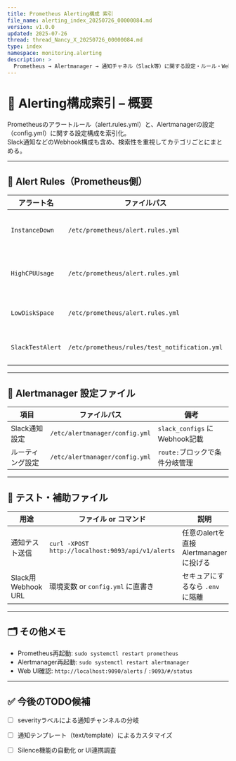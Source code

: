 ```yaml
---
title: Prometheus Alerting構成 索引
file_name: alerting_index_20250726_00000084.md
version: v1.0.0
updated: 2025-07-26
thread: thread_Nancy_X_20250726_00000084.md
type: index
namespace: monitoring.alerting
description: >
  Prometheus → Alertmanager → 通知チャネル（Slack等）に関する設定・ルール・Webhook連携の構成を索引化したドキュメント。
---
```


# 📓 Alerting構成索引 – 概要

Prometheusのアラートルール（alert.rules.yml）と、Alertmanagerの設定（config.yml）に関する設定構成を索引化。  
Slack通知などのWebhook構成も含め、検索性を重視してカテゴリごとにまとめる。

---

## 🔔 Alert Rules（Prometheus側）

| アラート名        | ファイルパス                                 | 概要                        |
|------------------|---------------------------------------------|-----------------------------|
| `InstanceDown`   | `/etc/prometheus/alert.rules.yml`           | Node Exporterなどの死活監視 |
| `HighCPUUsage`   | `/etc/prometheus/alert.rules.yml`           | CPU使用率が一定以上で通知  |
| `LowDiskSpace`   | `/etc/prometheus/alert.rules.yml`           | ディスク残量の不足検知     |
| `SlackTestAlert` | `/etc/prometheus/rules/test_notification.yml` | Slack通知テスト用           |

---

## 🧭 Alertmanager 設定ファイル

| 項目            | ファイルパス                         | 備考                           |
|----------------|-------------------------------------|-------------------------------|
| Slack通知設定   | `/etc/alertmanager/config.yml`      | `slack_configs` にWebhook記載  |
| ルーティング設定 | `/etc/alertmanager/config.yml`      | `route:`ブロックで条件分岐管理 |

---

## 📡 テスト・補助ファイル

| 用途                     | ファイル or コマンド                            | 説明                                     |
|--------------------------|-----------------------------------------------|------------------------------------------|
| 通知テスト送信           | `curl -XPOST http://localhost:9093/api/v1/alerts` | 任意のalertを直接Alertmanagerに投げる   |
| Slack用Webhook URL       | 環境変数 or `config.yml` に直書き               | セキュアにするなら `.env` に隔離         |

---

## 🗂 その他メモ

- Prometheus再起動: `sudo systemctl restart prometheus`
- Alertmanager再起動: `sudo systemctl restart alertmanager`
- Web UI確認: `http://localhost:9090/alerts` / `:9093/#/status`

---

## ✅ 今後のTODO候補

- [ ] severityラベルによる通知チャンネルの分岐
- [ ] 通知テンプレート（text/template）によるカスタマイズ
- [ ] Silence機能の自動化 or UI連携調査

